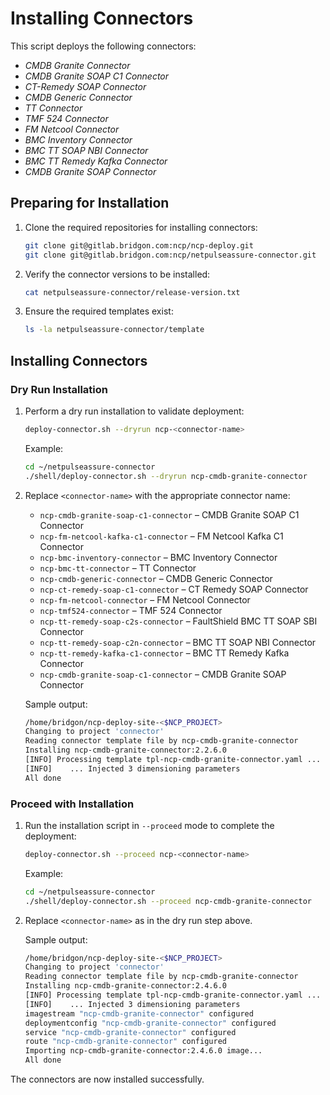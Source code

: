 # Installing Connectors

This script deploys the following connectors:

- *CMDB Granite Connector*
- *CMDB Granite SOAP C1 Connector*
- *CT-Remedy SOAP Connector*
- *CMDB Generic Connector*
- *TT Connector*
- *TMF 524 Connector*
- *FM Netcool Connector*
- *BMC Inventory Connector*
- *BMC TT SOAP NBI Connector*
- *BMC TT Remedy Kafka Connector*
- *CMDB Granite SOAP Connector*

## Preparing for Installation

1. Clone the required repositories for installing connectors:

    ```sh
    git clone git@gitlab.bridgon.com:ncp/ncp-deploy.git
    git clone git@gitlab.bridgon.com:ncp/netpulseassure-connector.git
    ```

2. Verify the connector versions to be installed:

    ```sh
    cat netpulseassure-connector/release-version.txt
    ```

3. Ensure the required templates exist:

    ```sh
    ls -la netpulseassure-connector/template
    ```

## Installing Connectors

### Dry Run Installation

1. Perform a dry run installation to validate deployment:

    ```sh
    deploy-connector.sh --dryrun ncp-<connector-name>
    ```

    Example:

    ```sh
    cd ~/netpulseassure-connector
    ./shell/deploy-connector.sh --dryrun ncp-cmdb-granite-connector
    ```

2. Replace `<connector-name>` with the appropriate connector name:

    - `ncp-cmdb-granite-soap-c1-connector` – CMDB Granite SOAP C1 Connector
    - `ncp-fm-netcool-kafka-c1-connector` – FM Netcool Kafka C1 Connector
    - `ncp-bmc-inventory-connector` – BMC Inventory Connector
    - `ncp-bmc-tt-connector` – TT Connector
    - `ncp-cmdb-generic-connector` – CMDB Generic Connector
    - `ncp-ct-remedy-soap-c1-connector` – CT Remedy SOAP Connector
    - `ncp-fm-netcool-connector` – FM Netcool Connector
    - `ncp-tmf524-connector` – TMF 524 Connector
    - `ncp-tt-remedy-soap-c2s-connector` – FaultShield BMC TT SOAP SBI Connector
    - `ncp-tt-remedy-soap-c2n-connector` – BMC TT SOAP NBI Connector
    - `ncp-tt-remedy-kafka-c1-connector` – BMC TT Remedy Kafka Connector
    - `ncp-cmdb-granite-soap-c1-connector` – CMDB Granite SOAP Connector

    Sample output:

    ```sh
    /home/bridgon/ncp-deploy-site-<$NCP_PROJECT>
    Changing to project 'connector'
    Reading connector template file by ncp-cmdb-granite-connector
    Installing ncp-cmdb-granite-connector:2.2.6.0
    [INFO] Processing template tpl-ncp-cmdb-granite-connector.yaml ...
    [INFO]    ... Injected 3 dimensioning parameters
    All done
    ```

### Proceed with Installation

1. Run the installation script in `--proceed` mode to complete the deployment:

    ```sh
    deploy-connector.sh --proceed ncp-<connector-name>
    ```

    Example:

    ```sh
    cd ~/netpulseassure-connector
    ./shell/deploy-connector.sh --proceed ncp-cmdb-granite-connector
    ```

2. Replace `<connector-name>` as in the dry run step above.

    Sample output:

    ```sh
    /home/bridgon/ncp-deploy-site-<$NCP_PROJECT>
    Changing to project 'connector'
    Reading connector template file by ncp-cmdb-granite-connector
    Installing ncp-cmdb-granite-connector:2.4.6.0
    [INFO] Processing template tpl-ncp-cmdb-granite-connector.yaml ...
    [INFO]    ... Injected 3 dimensioning parameters
    imagestream "ncp-cmdb-granite-connector" configured
    deploymentconfig "ncp-cmdb-granite-connector" configured
    service "ncp-cmdb-granite-connector" configured
    route "ncp-cmdb-granite-connector" configured
    Importing ncp-cmdb-granite-connector:2.4.6.0 image...
    All done
    ```

The connectors are now installed successfully.

